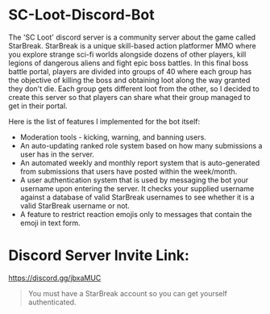 # SC-Loot-Discord-Bot

The 'SC Loot' discord server is a community server about the game called StarBreak. StarBreak is a unique skill-based action platformer MMO where you explore strange sci-fi worlds alongside dozens of other players, kill legions of dangerous aliens and fight epic boss battles. In this final boss battle portal, players are divided into groups of 40 where each group has the objective of killing the boss and obtaining loot along the way granted they don't die. Each group gets different loot from the other, so I decided to create this server so that players can share what their group managed to get in their portal.

Here is the list of features I implemented for the bot itself:

- Moderation tools - kicking, warning, and banning users.
- An auto-updating ranked role system based on how many submissions a user has in the server.
- An automated weekly and monthly report system that is auto-generated from submissions that users have posted within the week/month.
- A user authentication system that is used by messaging the bot your username upon entering the server. It checks your supplied username against a database of valid StarBreak usernames to see whether it is a valid StarBreak username or not.
- A feature to restrict reaction emojis only to messages that contain the emoji in text form.

# Discord Server Invite Link:
https://discord.gg/jbxaMUC

> You must have a StarBreak account so you can get yourself authenticated.
